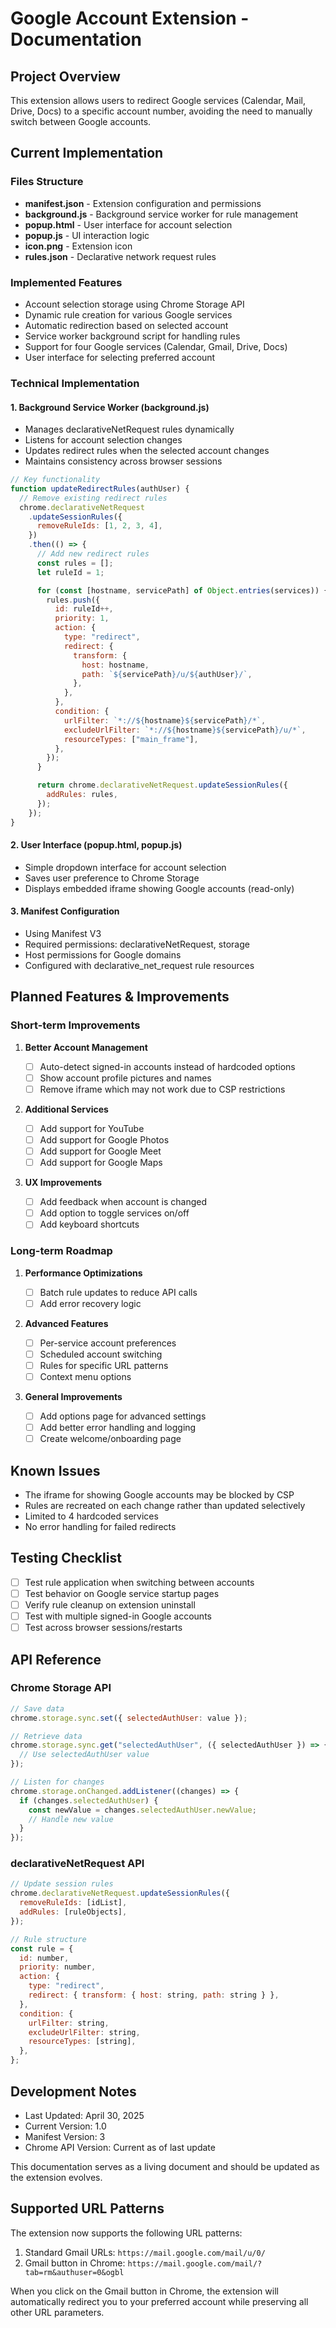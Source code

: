 # Google Account Extension - Documentation

## Project Overview

This extension allows users to redirect Google services (Calendar, Mail, Drive, Docs) to a specific account number, avoiding the need to manually switch between Google accounts.

## Current Implementation

### Files Structure

- **manifest.json** - Extension configuration and permissions
- **background.js** - Background service worker for rule management
- **popup.html** - User interface for account selection
- **popup.js** - UI interaction logic
- **icon.png** - Extension icon
- **rules.json** - Declarative network request rules

### Implemented Features

- Account selection storage using Chrome Storage API
- Dynamic rule creation for various Google services
- Automatic redirection based on selected account
- Service worker background script for handling rules
- Support for four Google services (Calendar, Gmail, Drive, Docs)
- User interface for selecting preferred account

### Technical Implementation

#### 1. Background Service Worker (background.js)

- Manages declarativeNetRequest rules dynamically
- Listens for account selection changes
- Updates redirect rules when the selected account changes
- Maintains consistency across browser sessions

```javascript
// Key functionality
function updateRedirectRules(authUser) {
  // Remove existing redirect rules
  chrome.declarativeNetRequest
    .updateSessionRules({
      removeRuleIds: [1, 2, 3, 4],
    })
    .then(() => {
      // Add new redirect rules
      const rules = [];
      let ruleId = 1;

      for (const [hostname, servicePath] of Object.entries(services)) {
        rules.push({
          id: ruleId++,
          priority: 1,
          action: {
            type: "redirect",
            redirect: {
              transform: {
                host: hostname,
                path: `${servicePath}/u/${authUser}/`,
              },
            },
          },
          condition: {
            urlFilter: `*://${hostname}${servicePath}/*`,
            excludeUrlFilter: `*://${hostname}${servicePath}/u/*`,
            resourceTypes: ["main_frame"],
          },
        });
      }

      return chrome.declarativeNetRequest.updateSessionRules({
        addRules: rules,
      });
    });
}
```

#### 2. User Interface (popup.html, popup.js)

- Simple dropdown interface for account selection
- Saves user preference to Chrome Storage
- Displays embedded iframe showing Google accounts (read-only)

#### 3. Manifest Configuration

- Using Manifest V3
- Required permissions: declarativeNetRequest, storage
- Host permissions for Google domains
- Configured with declarative_net_request rule resources

## Planned Features & Improvements

### Short-term Improvements

1. **Better Account Management**

   - [ ] Auto-detect signed-in accounts instead of hardcoded options
   - [ ] Show account profile pictures and names
   - [ ] Remove iframe which may not work due to CSP restrictions

2. **Additional Services**

   - [ ] Add support for YouTube
   - [ ] Add support for Google Photos
   - [ ] Add support for Google Meet
   - [ ] Add support for Google Maps

3. **UX Improvements**
   - [ ] Add feedback when account is changed
   - [ ] Add option to toggle services on/off
   - [ ] Add keyboard shortcuts

### Long-term Roadmap

1. **Performance Optimizations**

   - [ ] Batch rule updates to reduce API calls
   - [ ] Add error recovery logic

2. **Advanced Features**

   - [ ] Per-service account preferences
   - [ ] Scheduled account switching
   - [ ] Rules for specific URL patterns
   - [ ] Context menu options

3. **General Improvements**
   - [ ] Add options page for advanced settings
   - [ ] Add better error handling and logging
   - [ ] Create welcome/onboarding page

## Known Issues

- The iframe for showing Google accounts may be blocked by CSP
- Rules are recreated on each change rather than updated selectively
- Limited to 4 hardcoded services
- No error handling for failed redirects

## Testing Checklist

- [ ] Test rule application when switching between accounts
- [ ] Test behavior on Google service startup pages
- [ ] Verify rule cleanup on extension uninstall
- [ ] Test with multiple signed-in Google accounts
- [ ] Test across browser sessions/restarts

## API Reference

### Chrome Storage API

```javascript
// Save data
chrome.storage.sync.set({ selectedAuthUser: value });

// Retrieve data
chrome.storage.sync.get("selectedAuthUser", ({ selectedAuthUser }) => {
  // Use selectedAuthUser value
});

// Listen for changes
chrome.storage.onChanged.addListener((changes) => {
  if (changes.selectedAuthUser) {
    const newValue = changes.selectedAuthUser.newValue;
    // Handle new value
  }
});
```

### declarativeNetRequest API

```javascript
// Update session rules
chrome.declarativeNetRequest.updateSessionRules({
  removeRuleIds: [idList],
  addRules: [ruleObjects],
});

// Rule structure
const rule = {
  id: number,
  priority: number,
  action: {
    type: "redirect",
    redirect: { transform: { host: string, path: string } },
  },
  condition: {
    urlFilter: string,
    excludeUrlFilter: string,
    resourceTypes: [string],
  },
};
```

## Development Notes

- Last Updated: April 30, 2025
- Current Version: 1.0
- Manifest Version: 3
- Chrome API Version: Current as of last update

This documentation serves as a living document and should be updated as the extension evolves.

## Supported URL Patterns

The extension now supports the following URL patterns:

1. Standard Gmail URLs: `https://mail.google.com/mail/u/0/`
2. Gmail button in Chrome: `https://mail.google.com/mail/?tab=rm&authuser=0&ogbl`

When you click on the Gmail button in Chrome, the extension will automatically redirect you to your preferred account while preserving all other URL parameters.
